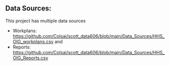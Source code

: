 ## Data Sources:
This project has multiple data sources
- Workplans: https://github.com/Colsai/scott_data606/blob/main/Data_Sources/HHS_OIG_workplans.csv and  
- Reports: https://github.com/Colsai/scott_data606/blob/main/Data_Sources/HHS_OIG_Reports.csv  

